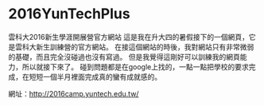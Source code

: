﻿# 2016YunTechPlus
雲科大2016新生學涯開展營官方網站
這是我在升大四的暑假接下的一個網頁，它是雲科大新生訓練營的官方網站。
在接這個網站的時後，我對網站只有非常微弱的基礎，而且完全沒碰過也沒有寫過。
但是我覺得這剛好可以訓練我的網頁能力，所以就接下來了。
碰到問題都是在google上找的，一點一點把學校的要求完成，在短短一個半月裡面完成真的蠻有成就感的。

網址：http://2016camp.yuntech.edu.tw/